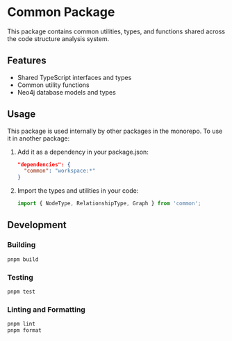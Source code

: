 # Common Package

This package contains common utilities, types, and functions shared across the code structure analysis system.

## Features

- Shared TypeScript interfaces and types
- Common utility functions
- Neo4j database models and types

## Usage

This package is used internally by other packages in the monorepo. To use it in another package:

1. Add it as a dependency in your package.json:
   ```json
   "dependencies": {
     "common": "workspace:*"
   }
   ```

2. Import the types and utilities in your code:
   ```typescript
   import { NodeType, RelationshipType, Graph } from 'common';
   ```

## Development

### Building

```bash
pnpm build
```

### Testing

```bash
pnpm test
```

### Linting and Formatting

```bash
pnpm lint
pnpm format